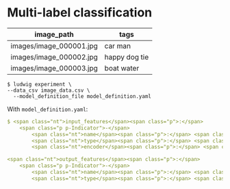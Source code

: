 # Multi-label classification

<table>

<thead>

<tr>

<th>image_path</th>

<th>tags</th>

</tr>

</thead>

<tbody>

<tr>

<td>images/image_000001.jpg</td>

<td>car man</td>

</tr>

<tr>

<td>images/image_000002.jpg</td>

<td>happy dog tie</td>

</tr>

<tr>

<td>images/image_000003.jpg</td>

<td>boat water</td>

</tr>

</tbody>

</table>

```
$ ludwig experiment \
--data_csv image_data.csv \
  --model_definition_file model_definition.yaml
```

</div>

With `model_definition.yaml`:

```yaml
$ <span class="nt">input_features</span><span class="p">:</span>
    <span class="p p-Indicator">-</span>
        <span class="nt">name</span><span class="p">:</span> <span class="l l-Scalar l-Scalar-Plain">image_path</span>
        <span class="nt">type</span><span class="p">:</span> <span class="l l-Scalar l-Scalar-Plain">image</span>
        <span class="nt">encoder</span><span class="p">:</span> <span class="l l-Scalar l-Scalar-Plain">stacked_cnn</span>

<span class="nt">output_features</span><span class="p">:</span>
    <span class="p p-Indicator">-</span>
        <span class="nt">name</span><span class="p">:</span> <span class="l l-Scalar l-Scalar-Plain">tags</span>
        <span class="nt">type</span><span class="p">:</span> <span class="l l-Scalar l-Scalar-Plain">set</span>
```

</div>
